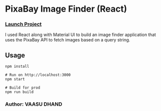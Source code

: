 # PixaBay Image Finder (React)
### [Launch Project](https://expense-tracker-app-vd.herokuapp.com/)


I used React along with Material UI to build an image finder application that uses the PixaBay API to fetch images based on a query string.
## Usage
```
npm install

# Run on http://localhost:3000
npm start

# Build for prod
npm run build
```

### Author: VAASU DHAND

